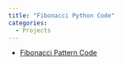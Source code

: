 ```yaml
---
title: "Fibonacci Python Code"
categories:
  - Projects
---
```


+ [Fibonacci Pattern Code](https://sagecell.sagemath.org/?z=eJyVTkEKwkAQuxf2D7kIu6jQ1pvQX3gTKbXO6kA7W6Zb_b4W99gi5hKSkMx4DT0i98QR3A9BY1Imu5GH52uQpm25VmonHflJVtzRZPiAPaSqcgSduUjuDKU4qUC-TlKLW_vCYbsSlc5kg7JEe17-A34-DRZoI3eyZe4uPzsbHFZ64yO8bMdjrIcu_D2ww0kncu4Nbalu3A==&lang=sage&interacts=eJyLjgUAARUAuQ==)

